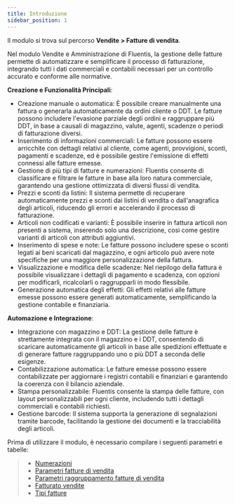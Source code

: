 ```yaml
---
title: Introduzione
sidebar_position: 1
---
```


Il modulo si trova sul percorso **Vendite > Fatture di vendita**.

Nel modulo Vendite e Amministrazione di Fluentis, la gestione delle fatture permette di automatizzare e semplificare il processo di fatturazione, integrando tutti i dati commerciali e contabili necessari per un controllo accurato e conforme alle normative.

**Creazione e Funzionalità Principali**:
- Creazione manuale o automatica: È possibile creare manualmente una fattura o generarla automaticamente da ordini cliente o DDT. Le fatture possono includere l'evasione parziale degli ordini e raggruppare più DDT, in base a causali di magazzino, valute, agenti, scadenze o periodi di fatturazione diversi.
- Inserimento di informazioni commerciali: Le fatture possono essere arricchite con dettagli relativi al cliente, come agenti, provvigioni, sconti, pagamenti e scadenze, ed è possibile gestire l'emissione di effetti connessi alle fatture emesse.
- Gestione di più tipi di fatture e numerazioni: Fluentis consente di classificare e filtrare le fatture in base alla loro natura commerciale, garantendo una gestione ottimizzata di diversi flussi di vendita.
- Prezzi e sconti da listini: Il sistema permette di recuperare automaticamente prezzi e sconti dai listini di vendita o dall'anagrafica degli articoli, riducendo gli errori e accelerando il processo di fatturazione.
- Articoli non codificati e varianti: È possibile inserire in fattura articoli non presenti a sistema, inserendo solo una descrizione, così come gestire varianti di articoli con attributi aggiuntivi.
- Inserimento di spese e note: Le fatture possono includere spese o sconti legati ai beni scaricati dal magazzino, e ogni articolo può avere note specifiche per una maggiore personalizzazione della fattura.
- Visualizzazione e modifica delle scadenze: Nel riepilogo della fattura è possibile visualizzare i dettagli di pagamento e scadenza, con opzioni per modificarli, ricalcolarli o raggrupparli in modo flessibile.
- Generazione automatica degli effetti: Gli effetti relativi alle fatture emesse possono essere generati automaticamente, semplificando la gestione contabile e finanziaria.

**Automazione e Integrazione**:
- Integrazione con magazzino e DDT: La gestione delle fatture è strettamente integrata con il magazzino e i DDT, consentendo di scaricare automaticamente gli articoli in base alle spedizioni effettuate e di generare fatture raggruppando uno o più DDT a seconda delle esigenze.
- Contabilizzazione automatica: Le fatture emesse possono essere contabilizzate per aggiornare i registri contabili e finanziari e garantendo la coerenza con il bilancio aziendale.
- Stampa personalizzabile: Fluentis consente la stampa delle fatture, con layout personalizzabili per ogni cliente, includendo tutti i dettagli commerciali e contabili richiesti.
- Gestione barcode: Il sistema supporta la generazione di segnalazioni tramite barcode, facilitando la gestione dei documenti e la tracciabilità degli articoli.

Prima di utilizzare il modulo, è necessario compilare i seguenti parametri e tabelle:     
> - [Numerazioni](/docs/configurations/tables/fluentis-numerations)  
> - [Parametri fatture di vendita](/docs/configurations/parameters/sales/sales-invoices-parameters)
> - [Parametri raggruppamento fatture di vendita](/docs/configurations/parameters/sales/invoice-grouping)
> - [Fatturato vendite](/docs/configurations/tables/sales/sales-turnover)   
> - [Tipi fatture](/docs/configurations/tables/sales/invoices-type)
